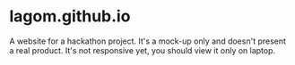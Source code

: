 # lagom.github.io

A website for a hackathon project. It's a mock-up only and doesn't present a real product. It's not responsive yet, you should view it only on laptop.

